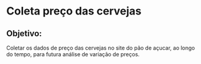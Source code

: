 # Coleta preço das cervejas

## Objetivo:

Coletar os dados de preço das cervejas no site do pão de açucar, ao longo do tempo, para futura análise de variação de preços.


